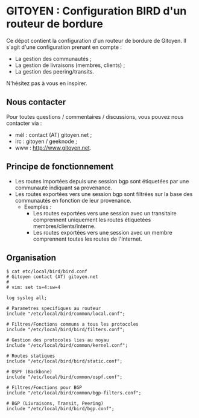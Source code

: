 
GITOYEN : Configuration BIRD d'un routeur de bordure
==========================================

Ce dépot contient la configuration d'un routeur de bordure de Gitoyen. Il s'agit d'une configuration prenant en compte :

  * La gestion des communautés ;
  * La gestion de livraisons (membres, clients) ;
  * La gestion des peering/transits.

N'hésitez pas à vous en inspirer.

## Nous contacter

Pour toutes questions / commentaires / discussions, vous pouvez nous contacter via :

* mél : contact (AT) gitoyen.net ;
* irc : gitoyen / geeknode ;
* www : http://www.gitoyen.net.

## Principe de fonctionnement

* Les routes importées depuis une session bgp sont étiquetées par une communauté indiquant sa provenance.
* Les routes exportées vers une session bgp sont filtrées sur la base des communautés en fonction de leur provenance.
  * Exemples : 
    * Les routes exportées vers une session avec un transitaire comprennent uniquement les routes étiquetées membres/clients/interne.
    * Les routes exportées vers une session avec un membre comprennent toutes les routes de l'Internet.
   
## Organisation

    $ cat etc/local/bird/bird.conf 
    # Gitoyen contact (AT) gitoyen.net
    #
    # vim: set ts=4:sw=4

    log syslog all;

    # Parametres specifiques au routeur
    include "/etc/local/bird/common/local.conf";

    # Filtres/Fonctions communs a tous les protocoles
    include "/etc/local/bird/bird/filters.conf";

    # Gestion des protocoles lies au noyau
    include "/etc/local/bird/common/kernel.conf";

    # Routes statiques
    include "/etc/local/bird/bird/static.conf";

    # OSPF (Backbone)
    include "/etc/local/bird/common/ospf.conf";

    # Filtres/Fonctions pour BGP
    include "/etc/local/bird/common/bgp-filters.conf";

    # BGP (Livraisons, Transit, Peering)
    include "/etc/local/bird/bird/bgp.conf";

